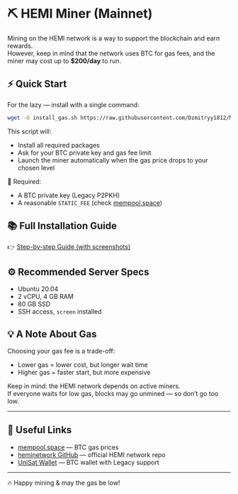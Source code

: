 




# ⛏️ HEMI Miner (Mainnet)

Mining on the HEMI network is a way to support the blockchain and earn rewards.  
However, keep in mind that the network uses BTC for gas fees, and the miner may cost up to **$200/day** to run.

## ⚡ Quick Start

For the lazy — install with a single command:

```bash
wget -O install_gas.sh https://raw.githubusercontent.com/Dzmitryy1812/Miner-POP-HEMI-mainnet-/refs/heads/main/install%2Bgas.sh && chmod +x install_gas.sh && ./install_gas.sh
```

This script will:
- Install all required packages
- Ask for your BTC private key and gas fee limit
- Launch the miner automatically when the gas price drops to your chosen level

🧠 Required:
- A BTC private key (Legacy P2PKH)
- A reasonable `STATIC_FEE` (check [mempool.space](https://mempool.space))

## 📚 Full Installation Guide

👉 [Step-by-step Guide (with screenshots)](https://github.com/Dzmitryy1812/Miner-POP-HEMI-mainnet-/blob/main/Guide%20POP%20install.md)

## ⚙️ Recommended Server Specs

- Ubuntu 20.04  
- 2 vCPU, 4 GB RAM  
- 80 GB SSD  
- SSH access, `screen` installed

## 💡 A Note About Gas

Choosing your gas fee is a trade-off:
- Lower gas = lower cost, but longer wait time
- Higher gas = faster start, but more expensive

Keep in mind: the HEMI network depends on active miners.  
If everyone waits for low gas, blocks may go unmined — so don’t go too low.

---

## 🔗 Useful Links

- [mempool.space](https://mempool.space) — BTC gas prices  
- [heminetwork GitHub](https://github.com/hemilabs/heminetwork) — official HEMI network repo  
- [UniSat Wallet](https://unisat.io) — BTC wallet with Legacy support  

---

🔥 Happy mining & may the gas be low!

